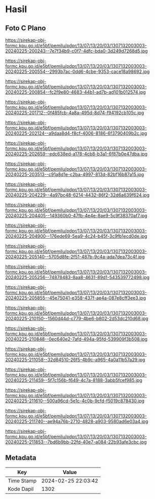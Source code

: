 # Hasil

## Foto C Plano

https://sirekap-obj-formc.kpu.go.id/e5bf/pemilu/pdpr/13/07/13/20/03/1307132003003-20240225-200243--7e7f34b9-c0f7-4dfc-bda0-3d249d7268d5.jpg

https://sirekap-obj-formc.kpu.go.id/e5bf/pemilu/pdpr/13/07/13/20/03/1307132003003-20240225-200554--2993b7ac-0dd6-4cbe-9353-cace18a98692.jpg

https://sirekap-obj-formc.kpu.go.id/e5bf/pemilu/pdpr/13/07/13/20/03/1307132003003-20240225-200854--fc2f9e80-4683-44b1-ad7b-ad101b012574.jpg

https://sirekap-obj-formc.kpu.go.id/e5bf/pemilu/pdpr/13/07/13/20/03/1307132003003-20240225-201712--0f485fcb-4a8a-495d-8d74-f94192cb105c.jpg

https://sirekap-obj-formc.kpu.go.id/e5bf/pemilu/pdpr/13/07/13/20/03/1307132003003-20240225-202124--a9daa8d4-f8cf-4006-8186-6f3790409b2c.jpg

https://sirekap-obj-formc.kpu.go.id/e5bf/pemilu/pdpr/13/07/13/20/03/1307132003003-20240225-202659--edc638ed-a178-4cb8-b3a1-6f87b0e47dba.jpg

https://sirekap-obj-formc.kpu.go.id/e5bf/pemilu/pdpr/13/07/13/20/03/1307132003003-20240225-203513--c91a8d1e-c2ba-4997-813d-82bf16b87a15.jpg

https://sirekap-obj-formc.kpu.go.id/e5bf/pemilu/pdpr/13/07/13/20/03/1307132003003-20240225-204229--4a97bc48-6214-4432-86f2-32d6a639f624.jpg

https://sirekap-obj-formc.kpu.go.id/e5bf/pemilu/pdpr/13/07/13/20/03/1307132003003-20240225-204405--149360b0-47fb-4e4e-8ae9-5c9f38370af7.jpg

https://sirekap-obj-formc.kpu.go.id/e5bf/pemilu/pdpr/13/07/13/20/03/1307132003003-20240225-204900--176ede69-5ea9-4c24-b45f-3c9fb1ecd0de.jpg

https://sirekap-obj-formc.kpu.go.id/e5bf/pemilu/pdpr/13/07/13/20/03/1307132003003-20240225-205140--5705d8fe-2f51-487b-9c4a-ada7dea73c4f.jpg

https://sirekap-obj-formc.kpu.go.id/e5bf/pemilu/pdpr/13/07/13/20/03/1307132003003-20240225-205256--74878483-8aa8-4631-89d1-543539772498.jpg

https://sirekap-obj-formc.kpu.go.id/e5bf/pemilu/pdpr/13/07/13/20/03/1307132003003-20240225-205855--45e75041-e358-437f-ae4a-087e8cff3ee3.jpg

https://sirekap-obj-formc.kpu.go.id/e5bf/pemilu/pdpr/13/07/13/20/03/1307132003003-20240225-210150--1560d44d-c779-4be6-b802-2d53dc210d68.jpg

https://sirekap-obj-formc.kpu.go.id/e5bf/pemilu/pdpr/13/07/13/20/03/1307132003003-20240225-210848--0ec640e2-7afd-494a-95fd-539909f3b508.jpg

https://sirekap-obj-formc.kpu.go.id/e5bf/pemilu/pdpr/13/07/13/20/03/1307132003003-20240225-211058--32d84510-26f5-4b9c-a965-4a0a11b57a29.jpg

https://sirekap-obj-formc.kpu.go.id/e5bf/pemilu/pdpr/13/07/13/20/03/1307132003003-20240225-211459--5f7c156b-f649-4c7a-8188-3abb5fcef985.jpg

https://sirekap-obj-formc.kpu.go.id/e5bf/pemilu/pdpr/13/07/13/20/03/1307132003003-20240225-211610--500a96cd-5e1c-4c0b-9cfd-f5019c878430.jpg

https://sirekap-obj-formc.kpu.go.id/e5bf/pemilu/pdpr/13/07/13/20/03/1307132003003-20240225-211740--ae94a76b-2710-4828-a903-9580ad6e03a4.jpg

https://sirekap-obj-formc.kpu.go.id/e5bf/pemilu/pdpr/13/07/13/20/03/1307132003003-20240225-211853--7bd6b9bb-22fd-40e7-a084-22b93afe3cbc.jpg


## Metadata

| Key        | Value               |
| ---------- | ------------------- |
| Time Stamp | 2024-02-25 22:03:42 |
| Kode Dapil | 1302                |



